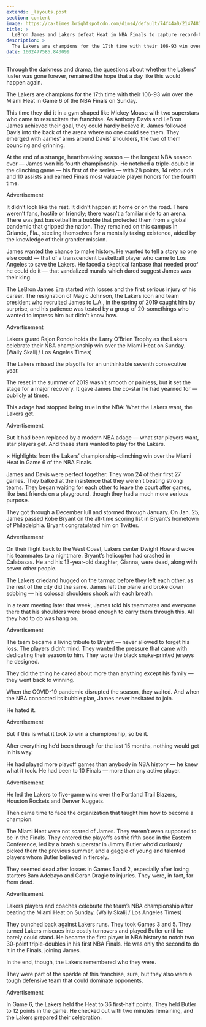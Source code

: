 ```yaml
--- 
extends: _layouts.post 
section: content 
image: https://ca-times.brightspotcdn.com/dims4/default/74f44a0/2147483647/strip/true/crop/1302x684+0+0/resize/1200x630!/quality/90/?url=https%3A%2F%2Fcalifornia-times-brightspot.s3.amazonaws.com%2F1e%2F81%2F688f06ba4f74ab6c63516568c528%2Fla-photos-1staff-622053-sp-1011-lakers-heat-finals14-wjs.jpg 
title: > 
  LeBron James and Lakers defeat Heat in NBA Finals to capture record-tying 17th title 
description: > 
  The Lakers are champions for the 17th time with their 106-93 win over the Miami Heat in Game 6 of the NBA Finals on Sunday.James wanted the chance to make history.AdvertisementLakers guard Rajon Rondo holds the Larry O’Brien Trophy as the Lakers celebrate their NBA championship win over the Miami Heat on Sunday.× Highlights from the Lakers’ championship-clinching win over the Miami Heat in Game 6 of the NBA Finals.He became the first player in NBA history to notch two 30-point triple-doubles in his first NBA Finals. 
date: 1602477585.843099 
--- 
```

Through the darkness and drama, the questions about whether the Lakers’ luster was gone forever, remained the hope that a day like this would happen again.

The Lakers are champions for the 17th time with their 106-93 win over the Miami Heat in Game 6 of the NBA Finals on Sunday.

This time they did it in a gym shaped like Mickey Mouse with two superstars who came to resuscitate the franchise. As Anthony Davis and LeBron James achieved their goal, they could hardly believe it. James followed Davis into the back of the arena where no one could see them. They emerged with James’ arms around Davis’ shoulders, the two of them bouncing and grinning.

At the end of a strange, heartbreaking season — the longest NBA season ever — James won his fourth championship. He notched a triple-double in the clinching game — his first of the series — with 28 points, 14 rebounds and 10 assists and earned Finals most valuable player honors for the fourth time.

Advertisement

It didn’t look like the rest. It didn’t happen at home or on the road. There weren’t fans, hostile or friendly; there wasn’t a familiar ride to an arena. There was just basketball in a bubble that protected them from a global pandemic that gripped the nation. They remained on this campus in Orlando, Fla., steeling themselves for a mentally taxing existence, aided by the knowledge of their grander mission.

James wanted the chance to make history. He wanted to tell a story no one else could — that of a transcendent basketball player who came to Los Angeles to save the Lakers. He faced a skeptical fanbase that needed proof he could do it — that vandalized murals which dared suggest James was their king.

The LeBron James Era started with losses and the first serious injury of his career. The resignation of Magic Johnson, the Lakers icon and team president who recruited James to L.A., in the spring of 2019 caught him by surprise, and his patience was tested by a group of 20-somethings who wanted to impress him but didn’t know how.

Advertisement

Lakers guard Rajon Rondo holds the Larry O’Brien Trophy as the Lakers celebrate their NBA championship win over the Miami Heat on Sunday. (Wally Skalij / Los Angeles Times)

The Lakers missed the playoffs for an unthinkable seventh consecutive year.

The reset in the summer of 2019 wasn’t smooth or painless, but it set the stage for a major recovery. It gave James the co-star he had yearned for — publicly at times.

This adage had stopped being true in the NBA: What the Lakers want, the Lakers get.

Advertisement

But it had been replaced by a modern NBA adage — what star players want, star players get. And these stars wanted to play for the Lakers.

× Highlights from the Lakers’ championship-clinching win over the Miami Heat in Game 6 of the NBA Finals.

James and Davis were perfect together. They won 24 of their first 27 games. They balked at the insistence that they weren’t beating strong teams. They began waiting for each other to leave the court after games, like best friends on a playground, though they had a much more serious purpose.

They got through a December lull and stormed through January. On Jan. 25, James passed Kobe Bryant on the all-time scoring list in Bryant’s hometown of Philadelphia. Bryant congratulated him on Twitter.

Advertisement

On their flight back to the West Coast, Lakers center Dwight Howard woke his teammates to a nightmare. Bryant’s helicopter had crashed in Calabasas. He and his 13-year-old daughter, Gianna, were dead, along with seven other people.

The Lakers criedand hugged on the tarmac before they left each other, as the rest of the city did the same. James left the plane and broke down sobbing — his colossal shoulders shook with each breath.

In a team meeting later that week, James told his teammates and everyone there that his shoulders were broad enough to carry them through this. All they had to do was hang on.

Advertisement

The team became a living tribute to Bryant — never allowed to forget his loss. The players didn’t mind. They wanted the pressure that came with dedicating their season to him. They wore the black snake-printed jerseys he designed.

They did the thing he cared about more than anything except his family — they went back to winning.

When the COVID-19 pandemic disrupted the season, they waited. And when the NBA concocted its bubble plan, James never hesitated to join.

He hated it.

Advertisement

But if this is what it took to win a championship, so be it.

After everything he’d been through for the last 15 months, nothing would get in his way.

He had played more playoff games than anybody in NBA history — he knew what it took. He had been to 10 Finals — more than any active player.

Advertisement

He led the Lakers to five-game wins over the Portland Trail Blazers, Houston Rockets and Denver Nuggets.

Then came time to face the organization that taught him how to become a champion.

The Miami Heat were not scared of James. They weren’t even supposed to be in the Finals. They entered the playoffs as the fifth seed in the Eastern Conference, led by a brash superstar in Jimmy Butler who’d curiously picked them the previous summer, and a gaggle of young and talented players whom Butler believed in fiercely.

They seemed dead after losses in Games 1 and 2, especially after losing starters Bam Adebayo and Goran Dragic to injuries. They were, in fact, far from dead.

Advertisement

Lakers players and coaches celebrate the team’s NBA championship after beating the Miami Heat on Sunday. (Wally Skalij / Los Angeles Times)

They punched back against Lakers runs. They took Games 3 and 5. They turned Lakers miscues into costly turnovers and played Butler until he barely could stand. He became the first player in NBA history to notch two 30-point triple-doubles in his first NBA Finals. He was only the second to do it in the Finals, joining James.

In the end, though, the Lakers remembered who they were.

They were part of the sparkle of this franchise, sure, but they also were a tough defensive team that could dominate opponents.

Advertisement

In Game 6, the Lakers held the Heat to 36 first-half points. They held Butler to 12 points in the game. He checked out with two minutes remaining, and the Lakers prepared their celebration.
